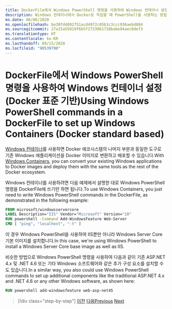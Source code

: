 ```yaml
---
title: DockerFile에서 Windows PowerShell 명령을 사용하여 Windows 컨테이너 설정(Docker 표준 기반)
description: Windows 컨테이너에서 Docker로 작업할 때 PowerShell을 사용하는 방법 알아보기
ms.date: 08/06/2020
ms.openlocfilehash: be30fd4092f51acd4972c05b3c3ccc936aebd884
ms.sourcegitcommit: 27a15a55019f6b5f2733961738babe94aec0def3
ms.translationtype: HT
ms.contentlocale: ko-KR
ms.lasthandoff: 09/15/2020
ms.locfileid: "90539790"
---
```

# <a name="using-windows-powershell-commands-in-a-dockerfile-to-set-up-windows-containers-docker-standard-based"></a><span data-ttu-id="101d6-103">DockerFile에서 Windows PowerShell 명령을 사용하여 Windows 컨테이너 설정(Docker 표준 기반)</span><span class="sxs-lookup"><span data-stu-id="101d6-103">Using Windows PowerShell commands in a DockerFile to set up Windows Containers (Docker standard based)</span></span>

<span data-ttu-id="101d6-104">[Windows 컨테이너](/virtualization/windowscontainers/about/index)를 사용하면 Docker 에코시스템의 나머지 부분과 동일한 도구로 기존 Windows 애플리케이션을 Docker 이미지로 변환하고 배포할 수 있습니다.</span><span class="sxs-lookup"><span data-stu-id="101d6-104">With [Windows Containers](/virtualization/windowscontainers/about/index), you can convert your existing Windows applications to Docker images and deploy them with the same tools as the rest of the Docker ecosystem.</span></span>

<span data-ttu-id="101d6-105">Windows 컨테이너를 사용하려면 다음 예제에서 설명한 대로 Windows PowerShell 명령을 DockerFile에 쓰기만 하면 됩니다.</span><span class="sxs-lookup"><span data-stu-id="101d6-105">To use Windows Containers, you just need to write Windows PowerShell commands in the DockerFile, as demonstrated in the following example:</span></span>

```dockerfile
FROM microsoft/windowsservercore
LABEL Description="IIS" Vendor="Microsoft" Version="10"
RUN powershell -Command Add-WindowsFeature Web-Server
CMD [ "ping", "localhost", "-t" ]
```

<span data-ttu-id="101d6-106">이 경우 Windows PowerShell을 사용하여 IIS뿐만 아니라 Windows Server Core 기본 이미지를 설치합니다.</span><span class="sxs-lookup"><span data-stu-id="101d6-106">In this case, we're using Windows PowerShell to install a Windows Server Core base image as well as IIS.</span></span>

<span data-ttu-id="101d6-107">비슷한 방법으로 Windows PowerShell 명령을 사용하여 다음과 같이 기존 ASP.NET 4.x 및 .NET 4.6 또는 기타 Windows 소프트웨어와 같은 추가 구성 요소를 설치할 수도 있습니다.</span><span class="sxs-lookup"><span data-stu-id="101d6-107">In a similar way, you also could use Windows PowerShell commands to set up additional components like the traditional ASP.NET 4.x and .NET 4.6 or any other Windows software, as shown here:</span></span>

```dockerfile
RUN powershell add-windowsfeature web-asp-net45
```

>[!div class="step-by-step"]
><span data-ttu-id="101d6-108">[이전](visual-studio-tools-for-docker.md)
>[다음](build-aspnet-core-applications-linux-containers-aks-kubernetes.md)</span><span class="sxs-lookup"><span data-stu-id="101d6-108">[Previous](visual-studio-tools-for-docker.md)
[Next](build-aspnet-core-applications-linux-containers-aks-kubernetes.md)</span></span>
